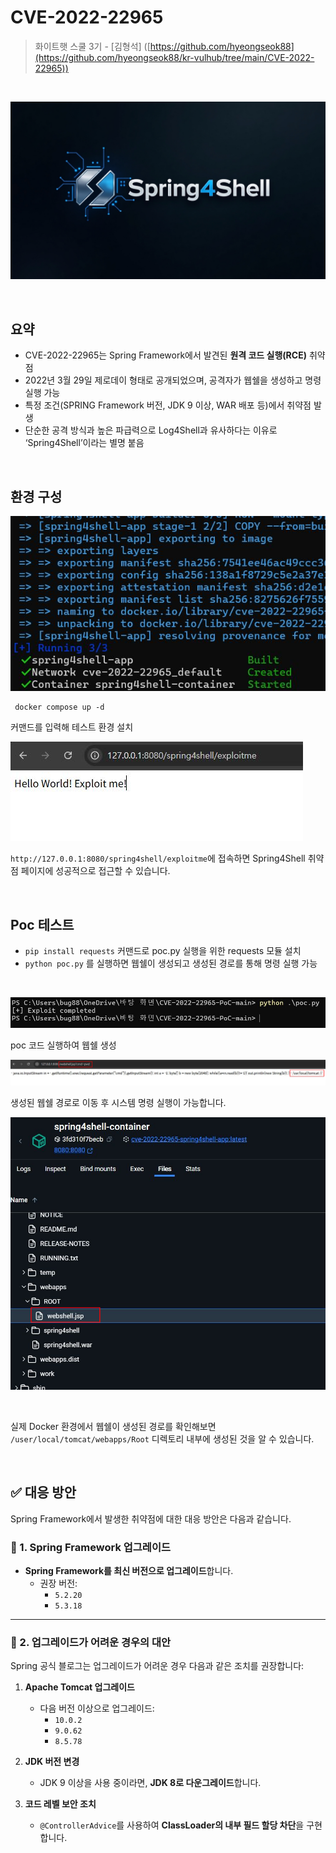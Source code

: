 # CVE-2022-22965

> 화이트햇 스쿨 3기 - [김형석] ([https://github.com/hyeongseok88](https://github.com/hyeongseok88/kr-vulhub/tree/main/CVE-2022-22965))

<br>

![](img/spring4shell-logo2.png)
 
<br/>

## 요약

- CVE-2022-22965는 Spring Framework에서 발견된 **원격 코드 실행(RCE)** 취약점
- 2022년 3월 29일 제로데이 형태로 공개되었으며, 공격자가 웹쉘을 생성하고 명령 실행 가능
- 특정 조건(SPRING Framework 버전, JDK 9 이상, WAR 배포 등)에서 취약점 발생
- 단순한 공격 방식과 높은 파급력으로 Log4Shell과 유사하다는 이유로 ‘Spring4Shell’이라는 별명 붙음

<br/>

## 환경 구성

![](img/es.png)

```console
 docker compose up -d
```

커맨드를 입력해 테스트 환경 설치
<br>

![](img/main.png)


`http://127.0.0.1:8080/spring4shell/exploitme`에 접속하면 Spring4Shell 취약점 페이지에 성공적으로 접근할 수 있습니다.


<br/>

## Poc 테스트

- `pip install requests` 커맨드로 poc.py 실행을 위한 requests 모듈 설치
- `python poc.py` 를 실행하면 웹쉘이 생성되고 생성된 경로를 통해 명령 실행 가능
<br>

![](img/attack.png)


poc 코드 실행하여 웹쉘 생성

![](img/exc.png)


생성된 웹쉘 경로로 이동 후 시스템 명령 실행이 가능합니다.

![](img/webshell_loc2.png)

<br>

실제 Docker 환경에서 웹쉘이 생성된 경로를 확인해보면 `/user/local/tomcat/webapps/Root` 디렉토리 내부에 생성된 것을 알 수 있습니다.

<br>

## ✅ 대응 방안

Spring Framework에서 발생한 취약점에 대한 대응 방안은 다음과 같습니다.

### 🔹 1. Spring Framework 업그레이드

- **Spring Framework를 최신 버전으로 업그레이드**합니다.
  - 권장 버전:
    - `5.2.20`
    - `5.3.18`

---

### 🔹 2. 업그레이드가 어려운 경우의 대안

Spring 공식 블로그는 업그레이드가 어려운 경우 다음과 같은 조치를 권장합니다:

1. **Apache Tomcat 업그레이드**
   - 다음 버전 이상으로 업그레이드:
     - `10.0.2`
     - `9.0.62`
     - `8.5.78`

2. **JDK 버전 변경**
   - JDK 9 이상을 사용 중이라면, **JDK 8로 다운그레이드**합니다.

3. **코드 레벨 보안 조치**
   - `@ControllerAdvice`를 사용하여 **ClassLoader의 내부 필드 할당 차단**을 구현합니다.


